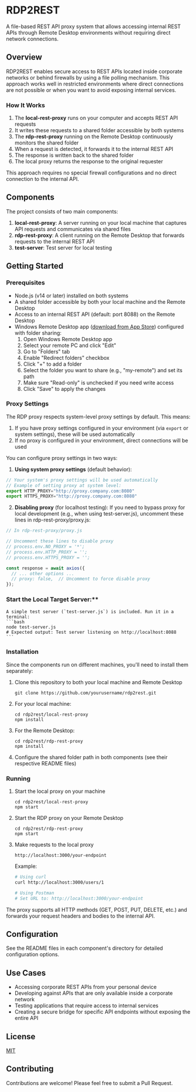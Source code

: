 # RDP2REST

A file-based REST API proxy system that allows accessing internal REST APIs through Remote Desktop environments without requiring direct network connections.

## Overview

RDP2REST enables secure access to REST APIs located inside corporate networks or behind firewalls by using a file polling mechanism. This approach works well in restricted environments where direct connections are not possible or when you want to avoid exposing internal services.

### How It Works

1. The **local-rest-proxy** runs on your computer and accepts REST API requests
2. It writes these requests to a shared folder accessible by both systems
3. The **rdp-rest-proxy** running on the Remote Desktop continuously monitors the shared folder
4. When a request is detected, it forwards it to the internal REST API
5. The response is written back to the shared folder
6. The local proxy returns the response to the original requester

This approach requires no special firewall configurations and no direct connection to the internal API.

## Components

The project consists of two main components:

1. **local-rest-proxy**: A server running on your local machine that captures API requests and communicates via shared files
2. **rdp-rest-proxy**: A client running on the Remote Desktop that forwards requests to the internal REST API
3. **test-server**: Test server for local testing

## Getting Started

### Prerequisites

- Node.js (v14 or later) installed on both systems
- A shared folder accessible by both your local machine and the Remote Desktop
- Access to an internal REST API (default: port 8088) on the Remote Desktop
- Windows Remote Desktop app ([download from App Store](https://apps.apple.com/us/app/windows-app/id1295203466?mt=12)) configured with folder sharing:
  1. Open Windows Remote Desktop app
  2. Select your remote PC and click "Edit"
  3. Go to "Folders" tab
  4. Enable "Redirect folders" checkbox
  5. Click "+" to add a folder
  6. Select the folder you want to share (e.g., "my-remote") and set its path
  7. Make sure "Read-only" is unchecked if you need write access
  8. Click "Save" to apply the changes

### Proxy Settings

The RDP proxy respects system-level proxy settings by default. This means:
1. If you have proxy settings configured in your environment (via `export` or system settings), these will be used automatically
2. If no proxy is configured in your environment, direct connections will be used

You can configure proxy settings in two ways:

1. **Using system proxy settings** (default behavior):
```javascript
// Your system's proxy settings will be used automatically
// Example of setting proxy at system level:
export HTTP_PROXY="http://proxy.company.com:8080"
export HTTPS_PROXY="http://proxy.company.com:8080"
```

2. **Disabling proxy** (for localhost testing):
   If you need to bypass proxy for local development (e.g., when using test-server.js), uncomment these lines in rdp-rest-proxy/proxy.js:
```javascript
// In rdp-rest-proxy/proxy.js

// Uncomment these lines to disable proxy
// process.env.NO_PROXY = '*';
// process.env.HTTP_PROXY = '';
// process.env.HTTPS_PROXY = '';

const response = await axios({
  // ... other options ...
  // proxy: false,  // Uncomment to force disable proxy
});
```

### Start the Local Target Server:**
    A simple test server (`test-server.js`) is included. Run it in a terminal:
    ```bash
    node test-server.js 
    # Expected output: Test server listening on http://localhost:8088
    ```

### Installation

Since the components run on different machines, you'll need to install them separately:

1. Clone this repository to both your local machine and Remote Desktop
   ```
   git clone https://github.com/yourusername/rdp2rest.git
   ```

2. For your local machine:
   ```
   cd rdp2rest/local-rest-proxy
   npm install
   ```

3. For the Remote Desktop:
   ```
   cd rdp2rest/rdp-rest-proxy
   npm install
   ```

4. Configure the shared folder path in both components (see their respective README files)

### Running

1. Start the local proxy on your machine
   ```
   cd rdp2rest/local-rest-proxy
   npm start
   ```

2. Start the RDP proxy on your Remote Desktop
   ```
   cd rdp2rest/rdp-rest-proxy
   npm start
   ```

3. Make requests to the local proxy
   ```
   http://localhost:3000/your-endpoint
   ```

   Example:
   ```bash
   # Using curl
   curl http://localhost:3000/users/1

   # Using Postman
   # Set URL to: http://localhost:3000/your-endpoint
   ```

The proxy supports all HTTP methods (GET, POST, PUT, DELETE, etc.) and forwards your request headers and bodies to the internal API.

## Configuration

See the README files in each component's directory for detailed configuration options.

## Use Cases

- Accessing corporate REST APIs from your personal device
- Developing against APIs that are only available inside a corporate network
- Testing applications that require access to internal services
- Creating a secure bridge for specific API endpoints without exposing the entire API

## License

[MIT](LICENSE)

## Contributing

Contributions are welcome! Please feel free to submit a Pull Request.
